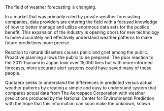 The field of weather forecasting is changing.

In a market that was primarily ruled by private weather forecasting
companies, data providers are entering the field with a focused knowledge
of how to better manage and utilize enormous data sets for the publics
benefit. This expansion of the industry is opening doors for new
technology to more accurately and effectively understand weather patterns
to make future predictions more precise.

Reaction to natural disasters causes panic and grief among the public.
Proactive planning allows the public to be prepared. The poor reaction to
the 2011 Tsunami in Japan took over 15,000 lives but with more informed
forecasts, more accurate alert systems could have saved many of these
people.

Quotaero seeks to understand the differences in predicted versus actual
weather patterns by creating a simple and easy to understand system that
compares actual data from The Aerospace Corporation with weather
predictions produced by the National Center for Environmental Prediction
with the hope that this information can soon make the unknown, known.
